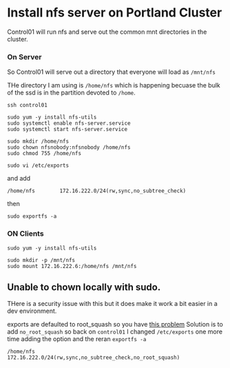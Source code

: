 # Install nfs server on Portland Cluster

Control01 will run nfs and serve out the common mnt directories in the cluster. 


### On Server

So Control01 will serve out a directory that everyone will load as  `/mnt/nfs`

THe directory I am using is `/home/nfs` which is happening becuase the bulk of 
the ssd is in the partition devoted to `/home`.

    ssh control01
    
    sudo yum -y install nfs-utils
    sudo systemctl enable nfs-server.service
    sudo systemctl start nfs-server.service
    
    sudo mkdir /home/nfs
    sudo chown nfsnobody:nfsnobody /home/nfs
    sudo chmod 755 /home/nfs
    
    sudo vi /etc/exports
    
and add
    
    /home/nfs        172.16.222.0/24(rw,sync,no_subtree_check)

then
    
    sudo exportfs -a
    

### ON Clients
    
    sudo yum -y install nfs-utils
    
    sudo mkdir -p /mnt/nfs
    sudo mount 172.16.222.6:/home/nfs /mnt/nfs

## Unable to chown locally with sudo. 

THere is a security issue with this but it does make it work a bit easier in a dev 
environment. 

exports are defaulted to root_squash so you have 
[this problem](http://serverfault.com/questions/212178/chown-on-a-mounted-nfs-partition-gives-operation-not-permitted)
Solution is to add `no_root_squash`  so 
back on `control01` I changed `/etc/exports` one more time adding the option 
and the reran `exportfs -a`

    /home/nfs        172.16.222.0/24(rw,sync,no_subtree_check,no_root_squash)